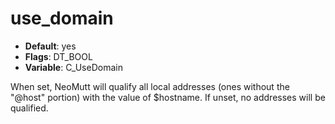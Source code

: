 # use_domain

- **Default**: yes
- **Flags**: DT_BOOL
- **Variable**: C_UseDomain

When set, NeoMutt will qualify all local addresses (ones without the
"@host" portion) with the value of $hostname.  If unset, no
addresses will be qualified.
